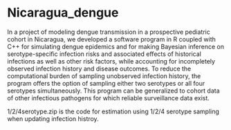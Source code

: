 # Nicaragua_dengue

In a project of modeling dengue transmission in a prospective pediatric cohort in Nicaragua, we developed a software program in R coupled with C++ for simulating dengue epidemics and for making Bayesian inference on serotype-specific infection risks and associated effects of historical infections as well as other risk factors, while accounting for incompletely observed infection history and disease outcomes. To reduce the computational burden of sampling unobserved infection history, the program offers the option of sampling either two serotypes or all four serotypes simultaneously. This program can be generalized to cohort data of other infectious pathogens for which reliable surveillance data exist.

1/2/4serotype.zip is the code for estimation using 1/2/4 serotype sampling when updating infection histroy.

